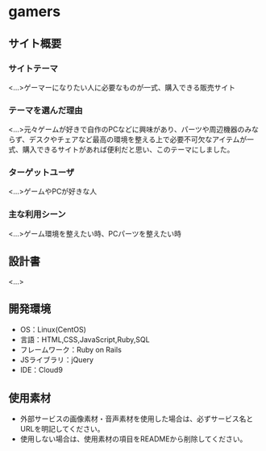 # gamers

## サイト概要
### サイトテーマ
<...>ゲーマーになりたい人に必要なものが一式、購入できる販売サイト
 

### テーマを選んだ理由
<...>元々ゲームが好きで自作のPCなどに興味があり、パーツや周辺機器のみならず、デスクやチェアなど最高の環境を整える上で必要不可欠なアイテムが一式、購入できるサイトがあれば便利だと思い、このテーマにしました。

### ターゲットユーザ
<...>ゲームやPCが好きな人

### 主な利用シーン
<...>ゲーム環境を整えたい時、PCパーツを整えたい時

## 設計書
<...>

## 開発環境
- OS：Linux(CentOS)
- 言語：HTML,CSS,JavaScript,Ruby,SQL
- フレームワーク：Ruby on Rails
- JSライブラリ：jQuery
- IDE：Cloud9

## 使用素材
- 外部サービスの画像素材・音声素材を使用した場合は、必ずサービス名とURLを明記してください。
- 使用しない場合は、使用素材の項目をREADMEから削除してください。